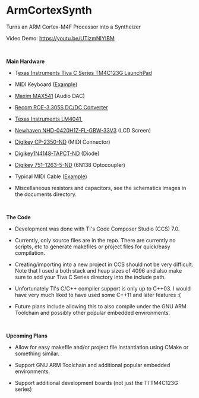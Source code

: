 ArmCortexSynth
==============

Turns an ARM Cortex-M4F Processor into a Syntheizer

Video Demo: <https://youtu.be/UTizmNIYIBM>

 

**Main Hardware**

-   T[exas Instruments Tiva C Series TM4C123G
    LaunchPad](http://www.ti.com/tool/ek-tm4c123gxl)

-   MIDI Keyboard ([Example](https://www.youtube.com/watch?v=7zAPMpPD-n4))

-   [Maxim
    MAX541](https://datasheets.maximintegrated.com/en/ds/MAX541-MAX542.pdf)
    (Audio DAC)

-   [Recom ROE-3.305S DC/DC
    Converter](http://www.mouser.com/ds/2/468/ROE-766139.pdf)

-   [Texas Instruments LM4041 ](http://www.ti.com/lit/ds/symlink/lm4041c.pdf)

-   [Newhaven
    NHD-0420H1Z-FL-GBW-33V3](http://www.newhavendisplay.com/nhd0420h1zflgbw33v3-p-5163.html)
    (LCD Screen)

-   [Digikey
    CP-2350-ND](http://www.digikey.com/product-detail/en/SDS-50J/CP-2350-ND/97033)
    (MIDI Connector)

-   [Digikey1N4148-TAPCT-ND](http://www.digikey.com/product-detail/en/1N4148-TAP/1N4148-TAPCT-ND/3104296)
    (Diode)

-   [Digikey
    751-1263-5-ND](http://www.digikey.com/product-detail/en/6N138/751-1263-5-ND/1731496)
    (6N138 Optocoupler)

-   Typical MIDI Cable
    ([Example](https://www.amazon.com/gp/product/B009GUP89S/ref=s9_acsd_topr_hd_bw_boEpr_c_x_2_w?pf_rd_m=ATVPDKIKX0DER&pf_rd_s=merchandised-search-4&pf_rd_r=1DZD7NG6RAR0H224K6TV&pf_rd_t=101&pf_rd_p=99ef2030-b386-50e5-bf67-36b72f770aed&pf_rd_i=11973431))

-   Miscellaneous resistors and capacitors, see the schematics images in the
    documents directory.

 

**The Code**

-   Development was done with TI's Code Composer Studio (CCS) 7.0.

-   Currently, only source files are in the repo. There are currently no
    scripts, etc to generate makefiles or project files for quick/easy
    compilation.

-   Creating/importing into a new project in CCS should not be very difficult.
    Note that I used a both stack and heap sizes of 4096 and also make sure to
    add your Tiva C Series directory into the include path.

-   Unfortunately TI's C/C++ compiler support is only up to C++03. I would have
    very much liked to have used some C++11 and later features :(

-   Future plans include allowing this to also compile under the GNU ARM
    Toolchain and possibly other popular embedded environments.

 

**Upcoming Plans​**

-   Allow for easy makefile and/or project file instantiation using CMake or
    something similar.

-   Support GNU ARM Toolchain and additional popular embedded environments.

-   Support additional development boards (not just the TI TM4C123G series)
